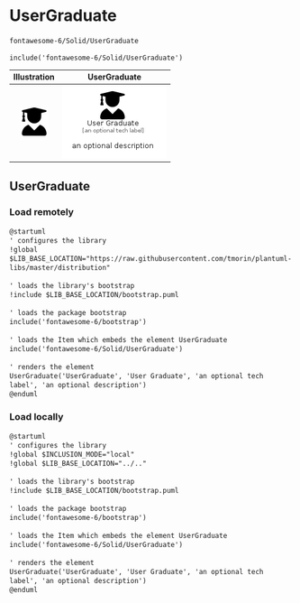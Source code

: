 # UserGraduate


```text
fontawesome-6/Solid/UserGraduate
```

```text
include('fontawesome-6/Solid/UserGraduate')
```



| Illustration | UserGraduate |
| :---: | :---: |
| ![illustration for Illustration](../../fontawesome-6/Solid/UserGraduate.png) | ![illustration for UserGraduate](../../fontawesome-6/Solid/UserGraduate.Local.png) |




## UserGraduate

### Load remotely
```plantuml
@startuml
' configures the library
!global $LIB_BASE_LOCATION="https://raw.githubusercontent.com/tmorin/plantuml-libs/master/distribution"

' loads the library's bootstrap
!include $LIB_BASE_LOCATION/bootstrap.puml

' loads the package bootstrap
include('fontawesome-6/bootstrap')

' loads the Item which embeds the element UserGraduate
include('fontawesome-6/Solid/UserGraduate')

' renders the element
UserGraduate('UserGraduate', 'User Graduate', 'an optional tech label', 'an optional description')
@enduml
```

### Load locally
```plantuml
@startuml
' configures the library
!global $INCLUSION_MODE="local"
!global $LIB_BASE_LOCATION="../.."

' loads the library's bootstrap
!include $LIB_BASE_LOCATION/bootstrap.puml

' loads the package bootstrap
include('fontawesome-6/bootstrap')

' loads the Item which embeds the element UserGraduate
include('fontawesome-6/Solid/UserGraduate')

' renders the element
UserGraduate('UserGraduate', 'User Graduate', 'an optional tech label', 'an optional description')
@enduml
```

